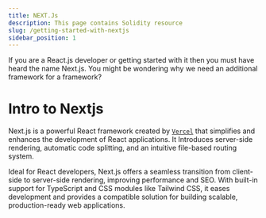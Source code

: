 ```yaml
---
title: NEXT.Js
description: This page contains Solidity resource
slug: /getting-started-with-nextjs
sidebar_position: 1
---
```


If you are a React.js developer or getting started with it then you must have heard the name Next.js. You might be wondering why we need an additional framework for a framework?

# Intro to Nextjs

Next.js is a powerful React framework created by [`Vercel`](https://vercel.com/home) that simplifies and enhances the development of React applications. It Introduces server-side rendering, automatic code splitting, and an intuitive file-based routing system.

Ideal for React developers, Next.js offers a seamless transition from client-side to server-side rendering, improving performance and SEO. With built-in support for TypeScript and CSS modules like Tailwind CSS, it eases development and provides a compatible solution for building scalable, production-ready web applications.
